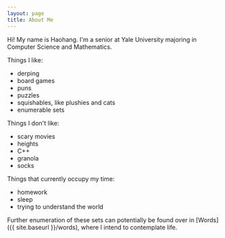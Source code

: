 ```yaml
---
layout: page
title: About Me
---
```


Hi! My name is Haohang. I'm a senior at Yale University majoring in Computer Science and Mathematics. 

Things I like:
- derping
- board games
- puns
- puzzles
- squishables, like plushies and cats
- enumerable sets 

Things I don't like:
- scary movies
- heights
- C++
- granola
- socks

Things that currently occupy my time:
- homework
- sleep
- trying to understand the world

Further enumeration of these sets can potentially be found over in [Words]({{ site.baseurl }}/words), where I intend to contemplate life.
